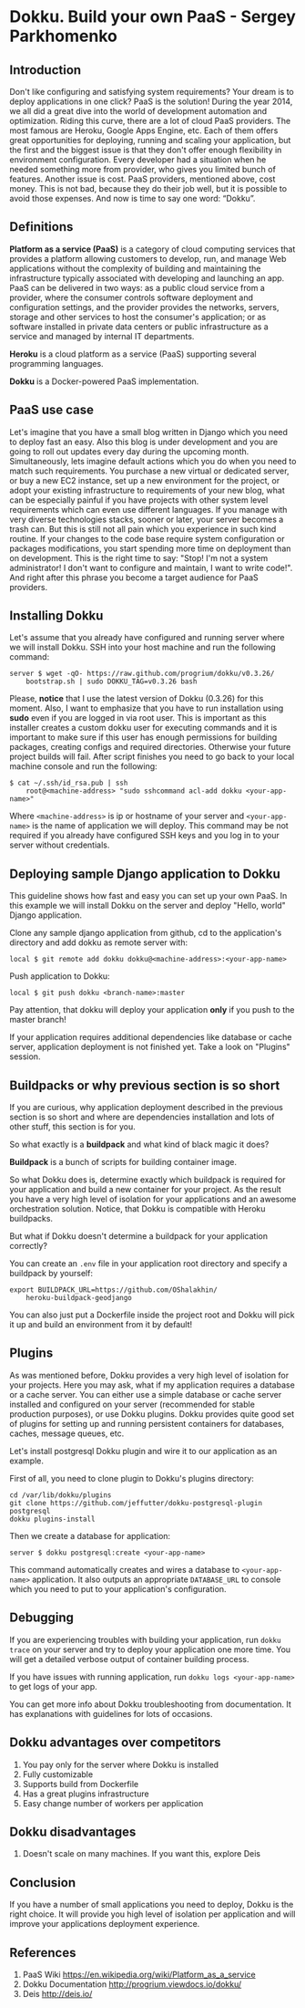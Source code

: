 # Dokku. Build your own PaaS - Sergey Parkhomenko

## Introduction
Don't like configuring and satisfying system requirements? Your dream is to deploy applications in one click?
PaaS is the solution! During the year 2014, we all did a great dive into the world of development automation and
optimization. Riding this curve, there are a lot of cloud PaaS providers. The most famous are Heroku,
Google Apps Engine, etc. Each of them offers great opportunities for deploying, running and scaling your application,
but the first and the biggest issue is that they don't offer enough flexibility in environment configuration.
Every developer had a situation when he needed something more from provider, who gives you limited bunch of features.
Another issue is cost. PaaS providers, mentioned above, cost money. This is not bad, because they do their job well,
but it is possible to avoid those expenses. And now is time to say one word: “Dokku”.

## Definitions
**Platform as a service (PaaS)** is a category of cloud computing services that provides a platform allowing customers
to develop, run, and manage Web applications without the complexity of building and maintaining the infrastructure
typically associated with developing and launching an app. PaaS can be delivered in two ways: as a public cloud
service from a provider, where the consumer controls software deployment and configuration settings, and the provider
provides the networks, servers, storage and other services to host the consumer's application; or as software
installed in private data centers or public infrastructure as a service and managed by internal IT departments.

**Heroku** is a cloud platform as a service (PaaS) supporting several programming languages.

**Dokku** is a Docker-powered PaaS implementation.

## PaaS use case
Let's imagine that you have a small blog written in Django which you need to deploy fast an easy. Also this blog is
under development and you are going to roll out updates every day during the upcoming month. Simultaneously, lets
imagine default actions which you do when you need to match such requirements. You purchase a new virtual or
dedicated server, or buy a new EC2 instance, set up a new environment for the project, or adopt your existing
infrastructure to requirements of your new blog, what can be especially painful if you have projects with other
system level requirements which can even use different languages. If you manage with very diverse technologies
stacks, sooner or later, your server becomes a trash can. But this is still not all pain which you experience in
such kind routine. If your changes to the code base require system configuration or packages modifications, you start
spending more time on deployment than on development. This is the right time to say: "Stop! I'm not a system
administrator! I don't want to configure and maintain, I want to write code!". And right after this phrase you become
a target audience for PaaS providers.

## Installing Dokku
Let's assume that you already have configured and running server where we will install Dokku.
SSH into your host machine and run the following command:

```
server $ wget -qO- https://raw.github.com/progrium/dokku/v0.3.26/
    bootstrap.sh | sudo DOKKU_TAG=v0.3.26 bash
```

Please, **notice** that I use the latest version of Dokku (0.3.26) for this moment.
Also, I want to emphasize that you have to run installation using **sudo** even if you are logged in via root user. This is important as this installer creates a custom dokku user for executing commands and it is important to make sure if this user has enough permissions for building packages, creating configs and required directories. Otherwise your future project builds will fail.
After script finishes you need to go back to your local machine console and run the following:

```
$ cat ~/.ssh/id_rsa.pub | ssh
    root@<machine-address> "sudo sshcommand acl-add dokku <your-app-name>"
```

Where `<machine-address>` is ip or hostname of your server and `<your-app-name>` is the name of application we will deploy. This command may be not required if you already have configured SSH keys and you log in to your server without credentials.

## Deploying sample Django application to Dokku
This guideline shows how fast and easy you can set up your own PaaS. In
this example we will install Dokku on the server and deploy "Hello, world" Django application.

Clone any sample django application from github, cd to the application's directory and add dokku as remote server with:

```
local $ git remote add dokku dokku@<machine-address>:<your-app-name>
```

Push application to Dokku:

```
local $ git push dokku <branch-name>:master
```

Pay attention, that dokku will deploy your application **only** if you push to the master branch!

If your application requires additional dependencies like database or cache server, application deployment is not finished yet. Take a look on "Plugins" session.

## Buildpacks or why previous section is so short
If you are curious, why application deployment described in the previous section is so short and where are dependencies installation and lots of other stuff, this section is for you.

So what exactly is a **buildpack** and what kind of black magic it does?

**Buildpack** is a bunch of scripts for building container image.

So what Dokku does is, determine exactly which buildpack is required for your application and build a new container for your project. As the result you have a very high level of isolation for your applications and an awesome orchestration solution. Notice, that Dokku is compatible with Heroku buildpacks.

But what if Dokku doesn't determine a buildpack for your application correctly?

You can create an `.env` file in your application root directory and specify a buildpack by yourself:

```
export BUILDPACK_URL=https://github.com/OShalakhin/
    heroku-buildpack-geodjango
```

You can also just put a Dockerfile inside the project root and Dokku will pick it up and build an environment from it by default!

## Plugins
As was mentioned before, Dokku provides a very high level of isolation for your projects. Here you may ask, what if my application requires a database or a cache server. You can either use a simple database or cache server installed and configured on your server (recommended for stable production purposes), or use Dokku plugins. Dokku provides quite good set of plugins for setting up and running persistent containers for databases, caches, message queues, etc.

Let's install postgresql Dokku plugin and wire it to our application as an example.

First of all, you need to clone plugin to Dokku's plugins directory:

```
cd /var/lib/dokku/plugins
git clone https://github.com/jeffutter/dokku-postgresql-plugin postgresql
dokku plugins-install
```

Then we create a database for application:

```
server $ dokku postgresql:create <your-app-name>
```

This command automatically creates and wires a database to `<your-app-name>` application. It also outputs an appropriate `DATABASE_URL` to console which you need to put to your application's configuration.

## Debugging
If you are experiencing troubles with building your application, run `dokku trace` on your server and try to deploy your application one more time. You will get a detailed verbose output of container building process.

If you have issues with running application, run `dokku logs <your-app-name>` to get logs of your app.

You can get more info about Dokku troubleshooting from documentation. It has explanations with guidelines for lots of occasions.

## Dokku advantages over competitors
1. You pay only for the server where Dokku is installed
2. Fully customizable
3. Supports build from Dockerfile
4. Has a great plugins infrastructure
5. Easy change number of workers per application

## Dokku disadvantages
1. Doesn't scale on many machines. If you want this, explore Deis

## Conclusion
If you have a number of small applications you need to deploy, Dokku is the right choice. It will provide you high
level of isolation per application and will improve your applications deployment experience.

## References

1. PaaS Wiki https://en.wikipedia.org/wiki/Platform_as_a_service
2. Dokku Documentation http://progrium.viewdocs.io/dokku/
3. Deis http://deis.io/
